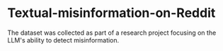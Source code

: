 # Textual-misinformation-on-Reddit
The dataset was collected as part of a research project focusing on the LLM's ability to detect misinformation.
